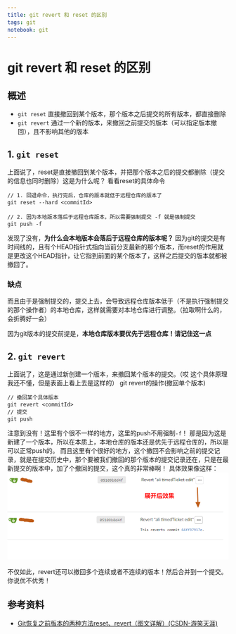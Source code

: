 ```yaml
---
title: git revert 和 reset 的区别
tags: git
notebook: git
---
```

# git revert 和 reset 的区别
## 概述
- `git reset` 直接撤回到某个版本，那个版本之后提交的所有版本，都直接删除
- `git revert` 通过一个新的版本，来撤回之前提交的版本（可以指定版本撤回），且不影响其他的版本

## 1. `git reset`
上面说了，reset是直接撤回到某个版本，并把那个版本之后的提交都删除（提交的信息也同时删除）这是为什么呢？
看看reset的具体命令
```
// 1. 回退命令，执行完后，仓库的版本就低于远程仓库的版本了
git reset --hard <commitId>

// 2. 因为本地版本落后于远程仓库版本，所以需要强制提交 -f 就是强制提交
git push -f
```
发现了没有，**为什么会本地版本会落后于远程仓库的版本呢？**
因为git的提交是有时间线的，且有个HEAD指针式指向当前分支最新的那个版本，而reset的作用就是更改这个HEAD指针，让它指到前面的某个版本了，这样之后提交的版本就都被撤回了。
### 缺点
而且由于是强制提交的，提交上去，会导致远程仓库版本低于（不是执行强制提交的那个操作者）的本地仓库，这样就需要对本地仓库进行调整。（拉取啊什么的，会折腾好一会）

因为git版本的提交前提是，**本地仓库版本要优先于远程仓库！请记住这一点**

## 2. `git revert`
上面说了，这是通过新创建一个版本，来撤回某个版本的提交。（哎 这个具体原理我还不懂，但是表面上看上去是这样的）
git revert的操作(撤回单个版本)
```
// 撤回某个具体版本
git revert <commitId>
// 提交
git push
```
注意到没有！这里有个很不一样的地方，这里的push不用强制`-f`！ 那是因为这是新建了一个版本，所以在本质上，本地仓库的版本还是优先于远程仓库的，所以是可以正常push的。
而且这里有个很好的地方，这个撤回不会影响之前的提交记录，就是在提交历史中，那个要被我们撤回的那个版本的提交记录还在，只是在最新提交的版本中，加了个撤回的提交，这个真的非常棒啊！
具体效果像这样：
![](https://raw.githubusercontent.com/heihuahe/myGallery/master/noteImage/20191227165105.png)

不仅如此，revert还可以撤回多个连续或者不连续的版本！然后合并到一个提交。你说优不优秀！
## 参考资料
- [Git恢复之前版本的两种方法reset、revert（图文详解）(CSDN-游笑天涯)](https://blog.csdn.net/yxlshk/article/details/79944535)
